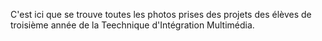 C'est ici que se trouve toutes les photos prises des projets des élèves de troisième année de la Teechnique d'Intégration Multimédia.
